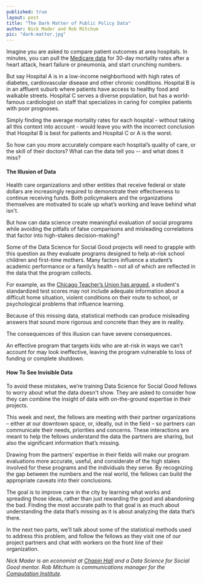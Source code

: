 ```yaml
---
published: true
layout: post
title: "The Dark Matter of Public Policy Data"
author: Nick Mader and Rob Mitchum
pic: "dark-matter.jpg"
---
```


Imagine you are asked to compare patient outcomes at area hospitals. In minutes, you can pull the [Medicare data](https://data.medicare.gov/) for 30-day mortality rates after a heart attack, heart failure or pneumonia, and start crunching numbers. 

But say Hospital A is in a low-income neighborhood with high rates of diabetes, cardiovascular disease and other chronic conditions. Hospital B is in an affluent suburb where patients have access to healthy food and walkable streets. Hospital C serves a diverse population, but has a world-famous cardiologist on staff that specializes in caring for complex patients with poor prognoses. 

Simply finding the average mortality rates for each hospital - without taking all this context into account - would leave you with the incorrect conclusion that Hospital B is best for patients and Hospital C or A is the worst. 

So how can you more accurately compare each hospital’s quality of care, or the skill of their doctors? What can the data tell you -- and what does it miss? 

#### The Illusion of Data

Health care organizations and other entities that receive federal or state dollars are increasingly required to demonstrate their effectiveness to continue receiving funds. Both policymakers and the organizations themselves are motivated to scale up what’s working and leave behind what isn't. 

But how can data science create meaningful evaluation of social programs while avoiding the pitfalls of false comparisons and misleading correlations that factor into high-stakes decision-making?

Some of the Data Science for Social Good projects will need to grapple with this question as they evaluate programs designed to help at-risk school children and first-time mothers. Many factors influence a student’s academic performance or a family’s health – not all of which are reflected in the data that the program collects. 

For example, as the [Chicago Teacher’s Union has argued](http://www.ctunet.com/media/press-releases/ctu-position-paper-cites-damaging-inadequacies-and-misconceptions-in-high-stakes-testing), a student's standardized test scores may not include adequate information about a difficult home situation, violent conditions on their route to school, or psychological problems that influence learning.

Because of this missing data, statistical methods can produce misleading answers that sound more rigorous and concrete than they are in reality. 

The consequences of this illusion can have severe consequences. 

An effective program that targets kids who are at-risk in ways we can't account for may look ineffective, leaving the program vulnerable to loss of funding or complete shutdown.

#### How To See Invisible Data

To avoid these mistakes, we’re training Data Science for Social Good fellows to worry about what the data doesn't show. They are asked to consider how they can combine the insight of data with on-the-ground expertise in their projects. 

This week and next, the fellows are meeting with their partner organizations – either at our downtown space, or, ideally, out in the field – so partners can communicate their needs, priorities and concerns. These interactions are meant to help the fellows understand the data the partners are sharing, but also the significant information that’s missing. 

Drawing from the partners’ expertise in their fields will make our program evaluations more accurate, useful, and considerate of the high stakes involved for these programs and the individuals they serve. By recognizing the gap between the numbers and the real world, the fellows can build the appropriate caveats into their conclusions.

The goal is to improve care in the city by learning what works and spreading those ideas, rather than just rewarding the good and abandoning the bad. Finding the most accurate path to that goal is as much about understanding the data that’s missing as it is about analyzing the data that’s there.

In the next two parts, we’ll talk about some of the statistical methods used to address this problem, and follow the fellows as they visit one of our project partners and chat with workers on the front line of their organization.

*Nick Mader is an economist at [Chapin Hall](http://www.chapinhall.org/) and a Data Science for Social Good mentor. Rob Mitchum is communications manager for the [Computation Institute](http://ci.uchicago.edu).*